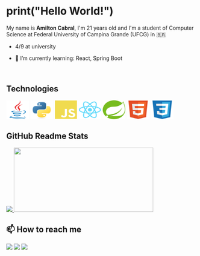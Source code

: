 <!---
comments
<img alt="cat" align=right height=120 src="https://media.tumblr.com/tumblr_lo1h2bCTeV1qhrjqn.gif">
![Snake animation](https://github.com/AmiltonCabral/AmiltonCabral/blob/output/github-contribution-grid-snake.svg)
<img height="170" src="https://github-readme-stats.vercel.app/api?username=AmiltonCabral&show_icons=true&theme=radical&hide_border=true"/>
<img height="170" width="370" src="https://github-readme-stats.vercel.app/api/top-langs/?
--->

# print("Hello World!")
My name is **Amilton Cabral**, I'm 21 years old and I'm a student of Computer Science at Federal University of Campina Grande (UFCG) in 🇧🇷

- 4/9 at university

- 🌱 I’m currently learning:
React, Spring Boot

<br>


## Technologies
<div>
  <img alt="Java" height="50" width="60" src="https://raw.githubusercontent.com/devicons/devicon/master/icons/java/java-original.svg">
  <img alt="Python" height="50" width="60" src="https://raw.githubusercontent.com/devicons/devicon/master/icons/python/python-original.svg">
  <img alt="JS" height="50" width="60" src="https://raw.githubusercontent.com/devicons/devicon/master/icons/javascript/javascript-plain.svg">
  <img alt="React" height="50" width="60" src="https://raw.githubusercontent.com/devicons/devicon/master/icons/react/react-original.svg">
  <img alt="SpringBoot" height="50" width="60" src="https://raw.githubusercontent.com/devicons/devicon/master/icons/spring/spring-original.svg">
  <img alt="HTML5" height="50" width="60" src="https://raw.githubusercontent.com/devicons/devicon/master/icons/html5/html5-original.svg">
  <img alt="CSS3" height="50" width="60" src="https://raw.githubusercontent.com/devicons/devicon/master/icons/css3/css3-original.svg">
</div>


## GitHub Readme Stats
<div>
  <a href="https://github.com/AmiltonCabral">
    <img height="170" src="https://github-readme-stats.vercel.app/api?username=AmiltonCabral&show_icons=true&bg_color=161320&text_color=D9E0EE&icon_color=DDB6F2&title_color=96CDFB"/>
    <img height="170" width="370" src="https://github-readme-stats.vercel.app/api/top-langs/?username=AmiltonCabral&layout=compact&bg_color=161320&text_color=D9E0EE&icon_color=DDB6F2&title_color=96CDFB&hide=jupyter%20notebook,shell"/>
  </a>
</div>


## 📫 How to reach me
[![](https://img.shields.io/badge/-LinkedIn-blue?style=flat&logo=Linkedin&logoColor=white)](https://www.linkedin.com/in/amilton-cabral/)
[![](https://img.shields.io/badge/-Gmail-c14438?style=flat&logo=Gmail&logoColor=white)](mailto:amilton.cabral@ccc.ufcg.edu.br)
[![](https://img.shields.io/github/followers/AmiltonCabral?label=follow&style=social)](https://github.com/AmiltonCabral)
